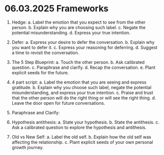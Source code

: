 # 06.03.2025 Frameworks

1. Hedge:
a. Label the emotion that you expect to see from the other person.
b. Explain why you are choosing such label.
c. Negate the potential misunderstanding.
d. Express your true intention.

2. Defer:
a. Express your desire to defer the conversation.
b. Explain why you want to defer it.
c. Express your reasoning for deferring.
d. Suggest a time to revisit the conversation.

3. The 5 Step Blueprint:
a. Touch the other person.
b. Ask calibrated question.
c. Paraphrase and clarify.
d. Recap the conversation.
e. Plant explicit seeds for the future.

4. 4 part script:
a. Label the emotion that you are seeing and express gratitude.
b. Explain why you choose such label, negate the potential misunderstanding, and express your true intention.
c. Praise and trust that the other person will do the right thing or will see the right thing.
d. Leave the door open for future conversations.

5. Paraphrase and Clarify:

6. Hypothesis antithesis:
a. State your hypothesis.
b. State the antithesis.
c. Ask a calibrated question to explore the hypothesis and antithesis.

7. Old vs New Self:
a. Label the old self.
b. Explain how the old self was affecting the relationship.
c. Plant explicit seeds of your own personal growth journey.
